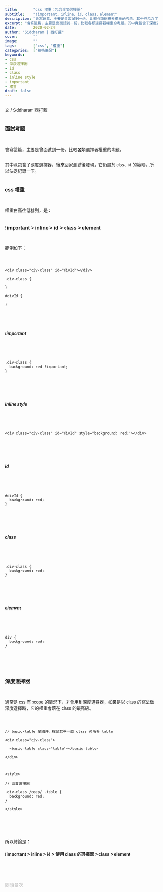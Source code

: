 ```yaml
---
title:       "css 權重：包含深度選擇器"
subtitle:    "!important、inline、id、class、element"
description: "會寫這篇，主要是曾面試到一份，比較各類選擇器權重的考題。其中竟包含了深度選擇器，後來回家測試後發現，它仍屬於 clss、id 的範疇，所以決定紀錄一下。"
excerpt: "會寫這篇，主要是曾面試到一份，比較各類選擇器權重的考題。其中竟包含了深度選擇器，後來回家測試後發現，它仍屬於 clss、id 的範疇，所以決定紀錄一下。"
date:        2020-02-24
author: "Siddharam | 西打藍"
cover:       ""
image:       ""
tags:        ["css", "權重"]
categories:  ["技術筆記"]
keywords:
- css
- 深度選擇器
- id
- class
- inline style
- important
- 權重
draft: false
---
```



<article style="font-family: 'Noto Sans TC', '微軟正黑體', sans-serif; font-weight: 300;">

<br>文 / Siddharam 西打藍<br><br>

<h3 class="article-h1-color">面試考題</h3><br>

會寫這篇，主要是曾面試到一份，比較各類選擇器權重的考題。<br><br>

其中竟包含了深度選擇器，後來回家測試後發現，它仍屬於 clss、id 的範疇，所以決定紀錄一下。<br><br>

<h3 class="article-h1-color">css 權重</h3><br>

權重由高往低排列，是：<br><br>

<h3>!important > inline > id > class > element</h3><br>

範例如下：<br><br>

<pre>
<code>

&lt;div class="div-class" id="divId">&lt;/div>

.div-class {

}

#divId {

}

</code>
</pre>
<br>

<h5>!important</h5><br>


<pre>
<code>

.div-class {
  background: red !important;
}


</code>
</pre>
<br>

<h5>inline style</h5><br>


<pre>
<code>

&lt;div class="div-class" id="divId" style="background: red;">&lt;/div>


</code>
</pre>
<br>



<h5>id</h5><br>


<pre>
<code>

#divId {
  background: red;
}


</code>
</pre>
<br>

<h5>class</h5><br>


<pre>
<code>

.div-class {
  background: red;
}


</code>
</pre>
<br>

<h5>element</h5><br>


<pre>
<code>

div {
  background: red;
}


</code>
</pre>
<br>

<h3 class="article-h1-color">深度選擇器</h3><br>

通常是 css 有 scope 的情況下，才會用到深度選擇器，如果是以 class 的寫法做深度選擇時，它的權重會落在 class 的最高級。<br><br>

<pre>
<code>

// basic-table 是組件，裡頭其中一個 class 命名為 table

&lt;div class="div-class">

  &lt;basic-table class="table">&lt;/basic-table>

&lt;/div>



&lt;style>

// 深度選擇器

.div-class /deep/ .table {
  background: red;
}

&lt;/style>

</code>
</pre>
<br><br>

所以結論是：

<h4>!important > inline > id > 使用 class 的選擇器 > class > element</h4>

<br><br><br>

</article>

<div style="color: #bfbfbf; font-size: 15px;" id="busuanzi_container_page_pv">
  閱讀量<span id="busuanzi_value_page_pv"></span>次
</div>

<script src="../../js/post.js"></script>
